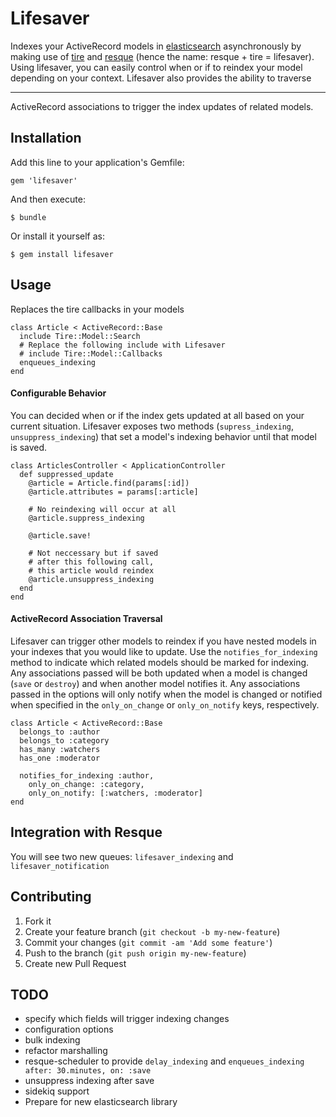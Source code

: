 # Lifesaver

Indexes your ActiveRecord models in [elasticsearch](https://github.com/elasticsearch/elasticsearch) asynchronously by making use of [tire](https://github.com/karmi/tire) and [resque](https://github.com/resque/resque) (hence the name: resque + tire = lifesaver). Using lifesaver, you can easily control when or if to reindex your model depending on your context. Lifesaver also provides the ability to traverse


----------


 ActiveRecord associations to trigger the index updates of related models.

## Installation

Add this line to your application's Gemfile:

    gem 'lifesaver'

And then execute:

    $ bundle

Or install it yourself as:

    $ gem install lifesaver

## Usage

Replaces the tire callbacks in your models

    class Article < ActiveRecord::Base
      include Tire::Model::Search
      # Replace the following include with Lifesaver
      # include Tire::Model::Callbacks
      enqueues_indexing
    end

#### Configurable Behavior
You can decided when or if the index gets updated at all based on your current situation. Lifesaver exposes two methods (`supress_indexing`, `unsuppress_indexing`) that set a model's indexing behavior until that model is saved.

    class ArticlesController < ApplicationController
      def suppressed_update
        @article = Article.find(params[:id])
        @article.attributes = params[:article]

        # No reindexing will occur at all
        @article.suppress_indexing

        @article.save!
        
        # Not neccessary but if saved
        # after this following call,
        # this article would reindex
        @article.unsuppress_indexing
      end
    end

#### ActiveRecord Association Traversal
Lifesaver can trigger other models to reindex if you have nested models in your indexes that you would like to update. Use the `notifies_for_indexing` method to indicate which related models should be marked for indexing. Any associations passed will be both updated when a model is changed (`save` or `destroy`) and when another model notifies it. Any associations passed in the options will only notify when the model is changed or notified when specified in the `only_on_change` or `only_on_notify` keys, respectively.

    class Article < ActiveRecord::Base
      belongs_to :author
      belongs_to :category
      has_many :watchers
      has_one :moderator
      
      notifies_for_indexing :author, 
        only_on_change: :category,
        only_on_notify: [:watchers, :moderator]
    end

## Integration with Resque
You will see two new queues: `lifesaver_indexing` and `lifesaver_notification`

## Contributing

1. Fork it
2. Create your feature branch (`git checkout -b my-new-feature`)
3. Commit your changes (`git commit -am 'Add some feature'`)
4. Push to the branch (`git push origin my-new-feature`)
5. Create new Pull Request

## TODO
+ specify which fields will trigger indexing changes
+ configuration options
+ bulk indexing
+ refactor marshalling
+ resque-scheduler to provide `delay_indexing` and `enqueues_indexing after: 30.minutes, on: :save`
+ unsuppress indexing after save
+ sidekiq support
+ Prepare for new elasticsearch library